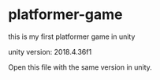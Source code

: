 # platformer-game
this is my first platformer game in unity


unity version: 2018.4.36f1

Open this file with the same version in unity.
